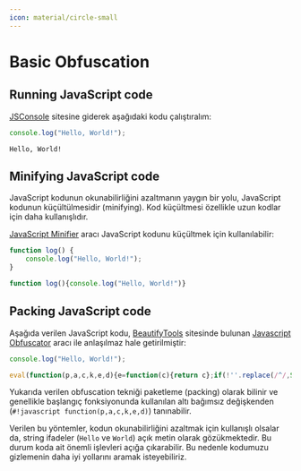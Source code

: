 ```yaml
---
icon: material/circle-small
---
```


# Basic Obfuscation

## Running JavaScript code

[JSConsole](https://jsconsole.com/) sitesine giderek aşağıdaki kodu çalıştıralım:

```javascript
console.log("Hello, World!");
```

```text title="Output"
Hello, World!
```

## Minifying JavaScript code

JavaScript kodunun okunabilirliğini azaltmanın yaygın bir yolu, JavaScript kodunun küçültülmesidir (minifying). Kod küçültmesi özellikle uzun kodlar için daha kullanışlıdır.

[JavaScript Minifier](https://www.toptal.com/developers/javascript-minifier) aracı JavaScript kodunu küçültmek için kullanılabilir:

```javascript
function log() {
    console.log("Hello, World!");
}
```

```javascript title="Output"
function log(){console.log("Hello, World!")}
```

## Packing JavaScript code

Aşağıda verilen JavaScript kodu, [BeautifyTools](https://beautifytools.com/) sitesinde bulunan [Javascript Obfuscator](https://beautifytools.com/javascript-obfuscator.php) aracı ile anlaşılmaz hale getirilmiştir:

```javascript
console.log("Hello, World!");
```

```javascript title="Output"
eval(function(p,a,c,k,e,d){e=function(c){return c};if(!''.replace(/^/,String)){while(c--){d[c]=k[c]||c}k=[function(e){return d[e]}];e=function(){return'\\w+'};c=1};while(c--){if(k[c]){p=p.replace(new RegExp('\\b'+e(c)+'\\b','g'),k[c])}}return p}('0.1("2, 3!");',4,4,'console|log|Hello|World'.split('|'),0,{}))
```

Yukarıda verilen obfuscation tekniği paketleme (packing) olarak bilinir ve genellikle başlangıç fonksiyonunda kullanılan altı bağımsız değişkenden (`#!javascript function(p,a,c,k,e,d)`) tanınabilir.

Verilen bu yöntemler, kodun okunabilirliğini azaltmak için kullanışlı olsalar da, string ifadeler (`Hello` ve `World`) açık metin olarak gözükmektedir. Bu durum koda ait önemli işlevleri açığa çıkarabilir. Bu nedenle kodumuzu gizlemenin daha iyi yollarını aramak isteyebiliriz.

